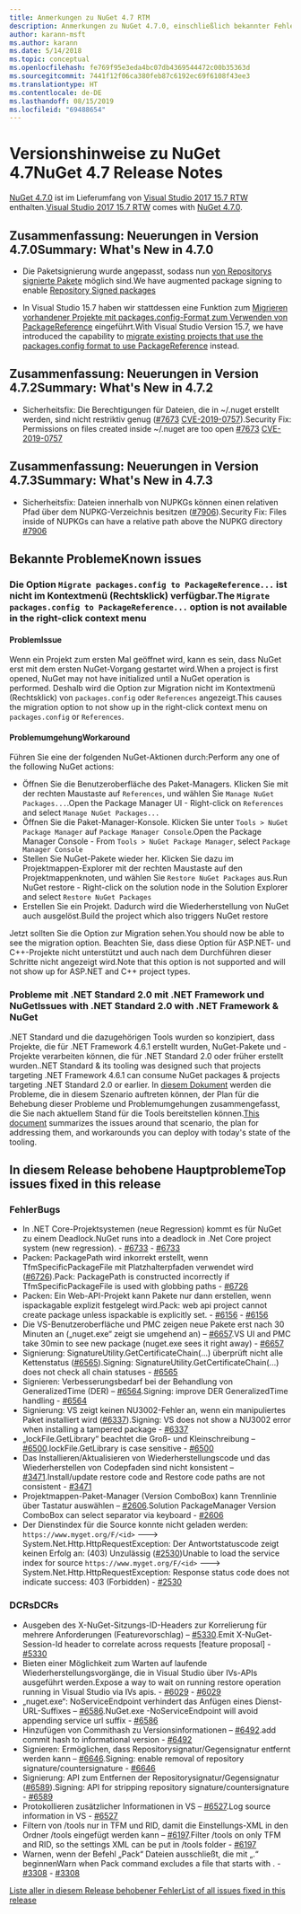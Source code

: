```yaml
---
title: Anmerkungen zu NuGet 4.7 RTM
description: Anmerkungen zu NuGet 4.7.0, einschließlich bekannter Fehler, Fehlerkorrekturen, hinzugefügter Features und DCRs.
author: karann-msft
ms.author: karann
ms.date: 5/14/2018
ms.topic: conceptual
ms.openlocfilehash: fe769f95e3eda4bc07db4369544472c00b35363d
ms.sourcegitcommit: 7441f12f06ca380feb87c6192ec69f6108f43ee3
ms.translationtype: HT
ms.contentlocale: de-DE
ms.lasthandoff: 08/15/2019
ms.locfileid: "69488654"
---
```

# <a name="nuget-47-release-notes"></a><span data-ttu-id="2350a-103">Versionshinweise zu NuGet 4.7</span><span class="sxs-lookup"><span data-stu-id="2350a-103">NuGet 4.7 Release Notes</span></span>

<span data-ttu-id="2350a-104">[NuGet 4.7.0](https://dist.nuget.org/win-x86-commandline/v4.7.0/nuget.exe) ist im Lieferumfang von [Visual Studio 2017 15.7 RTW](https://www.visualstudio.com/news/releasenotes/vs2017-relnotes) enthalten.</span><span class="sxs-lookup"><span data-stu-id="2350a-104">[Visual Studio 2017 15.7 RTW](https://www.visualstudio.com/news/releasenotes/vs2017-relnotes) comes with [NuGet 4.7.0](https://dist.nuget.org/win-x86-commandline/v4.7.0/nuget.exe).</span></span>

## <a name="summary-whats-new-in-470"></a><span data-ttu-id="2350a-105">Zusammenfassung: Neuerungen in Version 4.7.0</span><span class="sxs-lookup"><span data-stu-id="2350a-105">Summary: What's New in 4.7.0</span></span>

* <span data-ttu-id="2350a-106">Die Paketsignierung wurde angepasst, sodass nun [von Repositorys signierte Pakete](https://github.com/NuGet/Home/wiki/Repository-Signatures) möglich sind.</span><span class="sxs-lookup"><span data-stu-id="2350a-106">We have augmented package signing to enable [Repository Signed packages](https://github.com/NuGet/Home/wiki/Repository-Signatures)</span></span>

* <span data-ttu-id="2350a-107">In Visual Studio 15.7 haben wir stattdessen eine Funktion zum [Migrieren vorhandener Projekte mit packages.config-Format zum Verwenden von PackageReference](https://docs.microsoft.com/en-us/nuget/consume-packages/migrate-packages-config-to-package-reference) eingeführt.</span><span class="sxs-lookup"><span data-stu-id="2350a-107">With Visual Studio Version 15.7, we have introduced the capability to [migrate existing projects that use the packages.config format to use PackageReference](https://docs.microsoft.com/en-us/nuget/consume-packages/migrate-packages-config-to-package-reference) instead.</span></span>

## <a name="summary-whats-new-in-472"></a><span data-ttu-id="2350a-108">Zusammenfassung: Neuerungen in Version 4.7.2</span><span class="sxs-lookup"><span data-stu-id="2350a-108">Summary: What's New in 4.7.2</span></span>

* <span data-ttu-id="2350a-109">Sicherheitsfix: Die Berechtigungen für Dateien, die in ~/.nuget erstellt werden, sind nicht restriktiv genug ([#7673](https://github.com/NuGet/Home/issues/7673) [CVE-2019-0757](https://portal.msrc.microsoft.com/en-us/security-guidance/advisory/CVE-2019-0757)).</span><span class="sxs-lookup"><span data-stu-id="2350a-109">Security Fix: Permissions on files created inside ~/.nuget are too open [#7673](https://github.com/NuGet/Home/issues/7673) [CVE-2019-0757](https://portal.msrc.microsoft.com/en-us/security-guidance/advisory/CVE-2019-0757)</span></span>

## <a name="summary-whats-new-in-473"></a><span data-ttu-id="2350a-110">Zusammenfassung: Neuerungen in Version 4.7.3</span><span class="sxs-lookup"><span data-stu-id="2350a-110">Summary: What's New in 4.7.3</span></span>

* <span data-ttu-id="2350a-111">Sicherheitsfix: Dateien innerhalb von NUPKGs können einen relativen Pfad über dem NUPKG-Verzeichnis besitzen ([#7906](https://github.com/NuGet/Home/issues/7906)).</span><span class="sxs-lookup"><span data-stu-id="2350a-111">Security Fix: Files inside of NUPKGs can have a relative path above the NUPKG directory [#7906](https://github.com/NuGet/Home/issues/7906)</span></span>

## <a name="known-issues"></a><span data-ttu-id="2350a-112">Bekannte Probleme</span><span class="sxs-lookup"><span data-stu-id="2350a-112">Known issues</span></span>

### <a name="the-migrate-packagesconfig-to-packagereference-option-is-not-available-in-the-right-click-context-menu"></a><span data-ttu-id="2350a-113">Die Option `Migrate packages.config to PackageReference...` ist nicht im Kontextmenü (Rechtsklick) verfügbar.</span><span class="sxs-lookup"><span data-stu-id="2350a-113">The `Migrate packages.config to PackageReference...` option is not available in the right-click context menu</span></span>

#### <a name="issue"></a><span data-ttu-id="2350a-114">Problem</span><span class="sxs-lookup"><span data-stu-id="2350a-114">Issue</span></span>

<span data-ttu-id="2350a-115">Wenn ein Projekt zum ersten Mal geöffnet wird, kann es sein, dass NuGet erst mit dem ersten NuGet-Vorgang gestartet wird.</span><span class="sxs-lookup"><span data-stu-id="2350a-115">When a project is first opened, NuGet may not have initialized until a NuGet operation is performed.</span></span> <span data-ttu-id="2350a-116">Deshalb wird die Option zur Migration nicht im Kontextmenü (Rechtsklick) von `packages.config` oder `References` angezeigt.</span><span class="sxs-lookup"><span data-stu-id="2350a-116">This causes the migration option to not show up in the right-click context menu on `packages.config` or `References`.</span></span>

#### <a name="workaround"></a><span data-ttu-id="2350a-117">Problemumgehung</span><span class="sxs-lookup"><span data-stu-id="2350a-117">Workaround</span></span>

<span data-ttu-id="2350a-118">Führen Sie eine der folgenden NuGet-Aktionen durch:</span><span class="sxs-lookup"><span data-stu-id="2350a-118">Perform any one of the following NuGet actions:</span></span>
* <span data-ttu-id="2350a-119">Öffnen Sie die Benutzeroberfläche des Paket-Managers. Klicken Sie mit der rechten Maustaste auf `References`, und wählen Sie `Manage NuGet Packages...`.</span><span class="sxs-lookup"><span data-stu-id="2350a-119">Open the Package Manager UI - Right-click on `References` and select `Manage NuGet Packages...`</span></span>
* <span data-ttu-id="2350a-120">Öffnen Sie die Paket-Manager-Konsole. Klicken Sie unter `Tools > NuGet Package Manager` auf `Package Manager Console`.</span><span class="sxs-lookup"><span data-stu-id="2350a-120">Open the Package Manager Console - From `Tools > NuGet Package Manager`, select `Package Manager Console`</span></span>
* <span data-ttu-id="2350a-121">Stellen Sie NuGet-Pakete wieder her. Klicken Sie dazu im Projektmappen-Explorer mit der rechten Maustaste auf den Projektmappenknoten, und wählen Sie `Restore NuGet Packages` aus.</span><span class="sxs-lookup"><span data-stu-id="2350a-121">Run NuGet restore - Right-click on the solution node in the Solution Explorer and select `Restore NuGet Packages`</span></span>
* <span data-ttu-id="2350a-122">Erstellen Sie ein Projekt. Dadurch wird die Wiederherstellung von NuGet auch ausgelöst.</span><span class="sxs-lookup"><span data-stu-id="2350a-122">Build the project which also triggers NuGet restore</span></span>

<span data-ttu-id="2350a-123">Jetzt sollten Sie die Option zur Migration sehen.</span><span class="sxs-lookup"><span data-stu-id="2350a-123">You should now be able to see the migration option.</span></span> <span data-ttu-id="2350a-124">Beachten Sie, dass diese Option für ASP.NET- und C++-Projekte nicht unterstützt und auch nach dem Durchführen dieser Schritte nicht angezeigt wird.</span><span class="sxs-lookup"><span data-stu-id="2350a-124">Note that this option is not supported and will not show up for ASP.NET and C++ project types.</span></span>

### <a name="issues-with-net-standard-20-with-net-framework--nuget"></a><span data-ttu-id="2350a-125">Probleme mit .NET Standard 2.0 mit .NET Framework und NuGet</span><span class="sxs-lookup"><span data-stu-id="2350a-125">Issues with .NET Standard 2.0 with .NET Framework & NuGet</span></span>

<span data-ttu-id="2350a-126">.NET Standard und die dazugehörigen Tools wurden so konzipiert, dass Projekte, die für .NET Framework 4.6.1 erstellt wurden, NuGet-Pakete und -Projekte verarbeiten können, die für .NET Standard 2.0 oder früher erstellt wurden.</span><span class="sxs-lookup"><span data-stu-id="2350a-126">.NET Standard & its tooling was designed such that projects targeting .NET Framework 4.6.1 can consume NuGet packages & projects targeting .NET Standard 2.0 or earlier.</span></span> <span data-ttu-id="2350a-127">In [diesem Dokument](https://github.com/dotnet/standard/issues/481) werden die Probleme, die in diesem Szenario auftreten können, der Plan für die Behebung dieser Probleme und Problemumgehungen zusammengefasst, die Sie nach aktuellem Stand für die Tools bereitstellen können.</span><span class="sxs-lookup"><span data-stu-id="2350a-127">[This document](https://github.com/dotnet/standard/issues/481) summarizes the issues around that scenario, the plan for addressing them, and workarounds you can deploy with today's state of the tooling.</span></span>

## <a name="top-issues-fixed-in-this-release"></a><span data-ttu-id="2350a-128">In diesem Release behobene Hauptprobleme</span><span class="sxs-lookup"><span data-stu-id="2350a-128">Top issues fixed in this release</span></span>

### <a name="bugs"></a><span data-ttu-id="2350a-129">Fehler</span><span class="sxs-lookup"><span data-stu-id="2350a-129">Bugs</span></span>

* <span data-ttu-id="2350a-130">In .NET Core-Projektsystemen (neue Regression) kommt es für NuGet zu einem Deadlock.</span><span class="sxs-lookup"><span data-stu-id="2350a-130">NuGet runs into a deadlock in .Net Core project system (new regression).</span></span><span data-ttu-id="2350a-131"> - [#6733](https://github.com/NuGet/Home/issues/6733)</span><span class="sxs-lookup"><span data-stu-id="2350a-131"> - [#6733](https://github.com/NuGet/Home/issues/6733)</span></span>
* <span data-ttu-id="2350a-132">Packen: PackagePath wird inkorrekt erstellt, wenn TfmSpecificPackageFile mit Platzhalterpfaden verwendet wird ([#6726](https://github.com/NuGet/Home/issues/6726)).</span><span class="sxs-lookup"><span data-stu-id="2350a-132">Pack: PackagePath is constructed incorrectly if TfmSpecificPackageFile is used with globbing paths - [#6726](https://github.com/NuGet/Home/issues/6726)</span></span>
* <span data-ttu-id="2350a-133">Packen: Ein Web-API-Projekt kann Pakete nur dann erstellen, wenn ispackagable explizit festgelegt wird.</span><span class="sxs-lookup"><span data-stu-id="2350a-133">Pack: web api project cannot create package unless ispackable is explicitly set.</span></span><span data-ttu-id="2350a-134"> - [#6156](https://github.com/NuGet/Home/issues/6156)</span><span class="sxs-lookup"><span data-stu-id="2350a-134"> - [#6156](https://github.com/NuGet/Home/issues/6156)</span></span>
* <span data-ttu-id="2350a-135">Die VS-Benutzeroberfläche und PMC zeigen neue Pakete erst nach 30 Minuten an („nuget.exe“ zeigt sie umgehend an) – [#6657](https://github.com/NuGet/Home/issues/6657).</span><span class="sxs-lookup"><span data-stu-id="2350a-135">VS UI and PMC take 30min to see new package (nuget.exe sees it right away) - [#6657](https://github.com/NuGet/Home/issues/6657)</span></span>
* <span data-ttu-id="2350a-136">Signierung:  SignatureUtility.GetCertificateChain(...) überprüft nicht alle Kettenstatus ([#6565](https://github.com/NuGet/Home/issues/6565)).</span><span class="sxs-lookup"><span data-stu-id="2350a-136">Signing:  SignatureUtility.GetCertificateChain(...) does not check all chain statuses - [#6565](https://github.com/NuGet/Home/issues/6565)</span></span>
* <span data-ttu-id="2350a-137">Signieren: Verbesserungsbedarf bei der Behandlung von GeneralizedTime (DER) – [#6564](https://github.com/NuGet/Home/issues/6564).</span><span class="sxs-lookup"><span data-stu-id="2350a-137">Signing:  improve DER GeneralizedTime handling - [#6564](https://github.com/NuGet/Home/issues/6564)</span></span>
* <span data-ttu-id="2350a-138">Signierung: VS zeigt keinen NU3002-Fehler an, wenn ein manipuliertes Paket installiert wird ([#6337](https://github.com/NuGet/Home/issues/6337)).</span><span class="sxs-lookup"><span data-stu-id="2350a-138">Signing: VS does not show a NU3002 error when installing a tampered package - [#6337](https://github.com/NuGet/Home/issues/6337)</span></span>
* <span data-ttu-id="2350a-139">„lockFile.GetLibrary“ beachtet die Groß- und Kleinschreibung – [#6500](https://github.com/NuGet/Home/issues/6500).</span><span class="sxs-lookup"><span data-stu-id="2350a-139">lockFile.GetLibrary is case sensitive - [#6500](https://github.com/NuGet/Home/issues/6500)</span></span>
* <span data-ttu-id="2350a-140">Das Installieren/Aktualisieren von Wiederherstellungscode und das Wiederherstellen von Codepfaden sind nicht konsistent – [#3471](https://github.com/NuGet/Home/issues/3471).</span><span class="sxs-lookup"><span data-stu-id="2350a-140">Install/update restore code and Restore code paths are not consistent - [#3471](https://github.com/NuGet/Home/issues/3471)</span></span>
* <span data-ttu-id="2350a-141">Projektmappen-Paket-Manager (Version ComboBox) kann Trennlinie über Tastatur auswählen – [#2606](https://github.com/NuGet/Home/issues/2606).</span><span class="sxs-lookup"><span data-stu-id="2350a-141">Solution PackageManager Version ComboBox can select separator via keyboard - [#2606](https://github.com/NuGet/Home/issues/2606)</span></span>
* <span data-ttu-id="2350a-142">Der Dienstindex für die Source konnte nicht geladen werden: `https://www.myget.org/F/<id>` ---> System.Net.Http.HttpRequestException: Der Antwortstatuscode zeigt keinen Erfolg an: (403) Unzulässig ([#2530](https://github.com/NuGet/Home/issues/2530))</span><span class="sxs-lookup"><span data-stu-id="2350a-142">Unable to load the service index for source `https://www.myget.org/F/<id>` ---> System.Net.Http.HttpRequestException: Response status code does not indicate success: 403 (Forbidden) - [#2530](https://github.com/NuGet/Home/issues/2530)</span></span>

### <a name="dcrs"></a><span data-ttu-id="2350a-143">DCRs</span><span class="sxs-lookup"><span data-stu-id="2350a-143">DCRs</span></span>

* <span data-ttu-id="2350a-144">Ausgeben des X-NuGet-Sitzungs-ID-Headers zur Korrelierung für mehrere Anforderungen (Featurevorschlag) – [#5330](https://github.com/NuGet/Home/issues/5330).</span><span class="sxs-lookup"><span data-stu-id="2350a-144">Emit X-NuGet-Session-Id header to correlate across requests [feature proposal] - [#5330](https://github.com/NuGet/Home/issues/5330)</span></span>
* <span data-ttu-id="2350a-145">Bieten einer Möglichkeit zum Warten auf laufende Wiederherstellungsvorgänge, die in Visual Studio über IVs-APIs ausgeführt werden.</span><span class="sxs-lookup"><span data-stu-id="2350a-145">Expose a way to wait on running restore operation running in Visual Studio via IVs apis.</span></span><span data-ttu-id="2350a-146"> - [#6029](https://github.com/NuGet/Home/issues/6029)</span><span class="sxs-lookup"><span data-stu-id="2350a-146"> - [#6029](https://github.com/NuGet/Home/issues/6029)</span></span>
* <span data-ttu-id="2350a-147">„nuget.exe“: NoServiceEndpoint verhindert das Anfügen eines Dienst-URL-Suffixes – [#6586](https://github.com/NuGet/Home/issues/6586).</span><span class="sxs-lookup"><span data-stu-id="2350a-147">NuGet.exe -NoServiceEndpoint will avoid appending service url suffix - [#6586](https://github.com/NuGet/Home/issues/6586)</span></span>
* <span data-ttu-id="2350a-148">Hinzufügen von Commithash zu Versionsinformationen – [#6492](https://github.com/NuGet/Home/issues/6492).</span><span class="sxs-lookup"><span data-stu-id="2350a-148">add commit hash to informational version - [#6492](https://github.com/NuGet/Home/issues/6492)</span></span>
* <span data-ttu-id="2350a-149">Signieren: Ermöglichen, dass Repositorysignatur/Gegensignatur entfernt werden kann – [#6646](https://github.com/NuGet/Home/issues/6646).</span><span class="sxs-lookup"><span data-stu-id="2350a-149">Signing:  enable removal of repository signature/countersignature - [#6646](https://github.com/NuGet/Home/issues/6646)</span></span>
* <span data-ttu-id="2350a-150">Signierung:  API zum Entfernen der Repositorysignatur/Gegensignatur ([#6589](https://github.com/NuGet/Home/issues/6589)).</span><span class="sxs-lookup"><span data-stu-id="2350a-150">Signing:  API for stripping repository signature/countersignature - [#6589](https://github.com/NuGet/Home/issues/6589)</span></span>
* <span data-ttu-id="2350a-151">Protokollieren zusätzlicher Informationen in VS – [#6527](https://github.com/NuGet/Home/issues/6527).</span><span class="sxs-lookup"><span data-stu-id="2350a-151">Log source information in VS - [#6527](https://github.com/NuGet/Home/issues/6527)</span></span>
* <span data-ttu-id="2350a-152">Filtern von /tools nur in TFM und RID, damit die Einstellungs-XML in den Ordner /tools eingefügt werden kann – [#6197](https://github.com/NuGet/Home/issues/6197).</span><span class="sxs-lookup"><span data-stu-id="2350a-152">Filter /tools on only TFM and RID, so the settings XML can be put in /tools folder - [#6197](https://github.com/NuGet/Home/issues/6197)</span></span>
* <span data-ttu-id="2350a-153">Warnen, wenn der Befehl „Pack“ Dateien ausschließt, die mit „.“ beginnen</span><span class="sxs-lookup"><span data-stu-id="2350a-153">Warn when Pack command excludes a file that starts with .</span></span><span data-ttu-id="2350a-154">  - [#3308](https://github.com/NuGet/Home/issues/3308)</span><span class="sxs-lookup"><span data-stu-id="2350a-154">  - [#3308](https://github.com/NuGet/Home/issues/3308)</span></span>

[<span data-ttu-id="2350a-155">Liste aller in diesem Release behobener Fehler</span><span class="sxs-lookup"><span data-stu-id="2350a-155">List of all issues fixed in this release</span></span>](https://github.com/NuGet/Home/issues?q=is%3Aissue+is%3Aclosed+milestone%3A%224.7")
